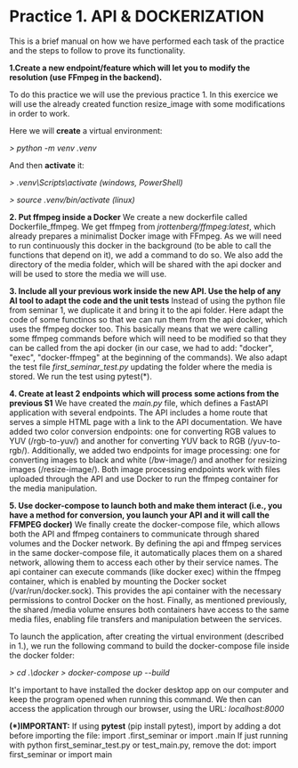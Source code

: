 # Practice 1. API & DOCKERIZATION

This is a brief manual on how we have performed each task of the practice and the steps to follow to prove its functionality.

**1.Create a new endpoint/feature which will let you to modify the resolution (use FFmpeg in the backend).**

To do this practice we will use the previous practice 1. In this exercice we will use the already created function resize_image with some modifications in order to work.

Here we will **create** a virtual environment:

*> python -m venv .venv*

And then **activate** it:

*> .venv\Scripts\activate (windows, PowerShell)*

*> source .venv/bin/activate (linux)*

**2. Put ffmpeg inside a Docker**
We create a new dockerfile called Dockerfile_ffmpeg. We get ffmpeg from *jrottenberg/ffmpeg:latest*, which already prepares a minimalist Docker image with FFmpeg. As we will need to run continuously this docker in the background (to be able to call the functions that depend on it), we add a command to do so. We also add the directory of the media folder, which will be shared with the api docker and will be used to store the media we will use. 

**3. Include all your previous work inside the new API. Use the help of any AI tool to adapt the code and the unit tests**
Instead of using the python file from seminar 1, we duplicate it and bring it to the api folder. Here adapt the code of some functinos so that we can run them from the api docker, which uses the ffmpeg docker too. This basically means that we were calling some ffmpeg commands before which will need to be modified so that they can be called from the api docker (in our case, we had to add: "docker", "exec", "docker-ffmpeg" at the beginning of the commands). We also adapt the test file *first_seminar_test.py* updating the folder where the media is stored. We run the test using pytest(*).

**4. Create at least 2 endpoints which will process some actions from the previous S1**
We have created the *main.py* file, which defines a FastAPI application with several endpoints. The API includes a home route that serves a simple HTML page with a link to the API documentation. We have added two color conversion endpoints: one for converting RGB values to YUV (/rgb-to-yuv/) and another for converting YUV back to RGB (/yuv-to-rgb/). Additionally, we added two endpoints for image processing: one for converting images to black and white (/bw-image/) and another for resizing images (/resize-image/). Both image processing endpoints work with files uploaded through the API and use Docker to run the ffmpeg container for the media manipulation.

**5. Use docker-compose to launch both and make them interact (i.e., you have a method for conversion, you launch your API and it will call the FFMPEG docker)**
We finally create the docker-compose file, which allows both the API and ffmpeg containers to communicate through shared volumes and the Docker network. By defining the api and ffmpeg services in the same docker-compose file, it automatically places them on a shared network, allowing them to access each other by their service names. The api container can execute commands (like docker exec) within the ffmpeg container, which is enabled by mounting the Docker socket (/var/run/docker.sock). This provides the api container with the necessary permissions to control Docker on the host. Finally, as mentioned previously, the shared /media volume ensures both containers have access to the same media files, enabling file transfers and manipulation between the services. 

To launch the application, after creating the virtual environment (described in 1.), we run the following command to build the docker-compose file inside the docker folder: 

*> cd .\docker*
*> docker-compose up --build*

It's important to have installed the docker desktop app on our computer and keep the program opened when running this command. We then can access the application through our browser, using the URL: *localhost:8000*

**(*)IMPORTANT:**
If using **pytest** (pip install pytest), import by adding a dot before importing the file: import .first_seminar or import .main
If just running with python first_seminar_test.py or test_main.py, remove the dot: import first_seminar or import main
